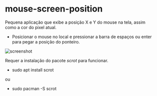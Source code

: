 # mouse-screen-position

Pequena aplicação que exibe a posição X e Y do mouse na tela, assim como a cor do pixel atual.

- Posicionar o mouse no local e pressionar a barra de espaços ou enter para pegar a posição do ponteiro.

![screenshot](https://github.com/Doc-McCoy/mouse_screen_position/blob/master/print.png)

Requer a instalação do pacote *scrot* para funcionar.
- sudo apt install scrot

ou

- sudo pacman -S scrot
